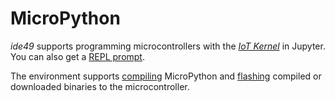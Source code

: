 # MicroPython

*ide49* supports programming microcontrollers with the [*IoT Kernel*](micropython/iot-kernel) in Jupyter. You can also get a [REPL prompt](micropython/REPL).

The environment supports [compiling](micropython/compile) MicroPython and [flashing](micropython/flash) compiled or downloaded binaries to the microcontroller.
